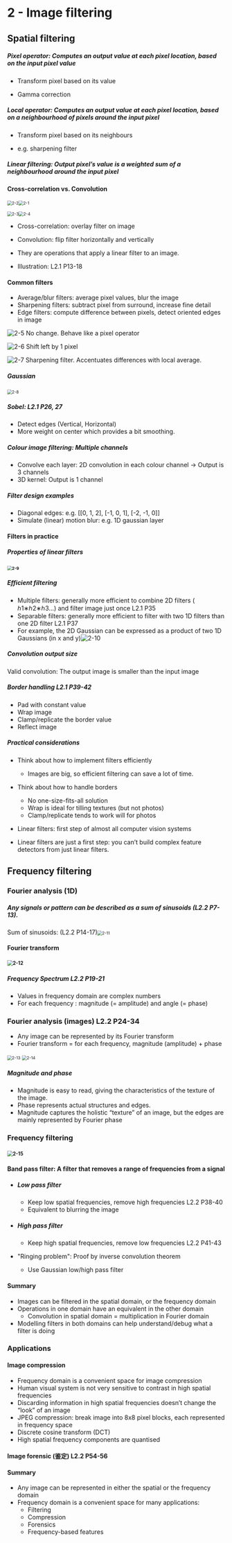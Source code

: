 # 2 - Image filtering



## Spatial filtering

##### Pixel operator: Computes an output value at each pixel location, based on the input pixel value

* Transform pixel based on its value

* Gamma correction

##### Local operator: Computes an output value at each pixel location, based on a neighbourhood of pixels around the input pixel

* Transform pixel based on its neighbours

* e.g. sharpening filter

##### Linear filtering: Output pixel’s value is a weighted sum of a neighbourhood around the input pixel



#### Cross-correlation vs. Convolution

<img src="C:\Users\cjhm0\Desktop\COMP90086_Revision\Modules\images\2\2-2.jpg" alt="2-2" style="zoom: 67%;" /><img src="C:\Users\cjhm0\Desktop\COMP90086_Revision\Modules\images\2\2-1.jpg" alt="2-1" style="zoom:67%;" />

<img src="C:\Users\cjhm0\Desktop\COMP90086_Revision\Modules\images\2\2-3.jpg" alt="2-3" style="zoom:67%;" /><img src="C:\Users\cjhm0\Desktop\COMP90086_Revision\Modules\images\2\2-4.jpg" alt="2-4" style="zoom:67%;" />

* Cross-correlation: overlay filter on image
* Convolution: flip filter horizontally and vertically
* They are operations that apply a linear filter to an image.

* Illustration: L2.1 P13-18



#### Common filters

* Average/blur filters: average pixel values, blur the image
* Sharpening filters: subtract pixel from surround, increase fine detail
* Edge filters: compute difference between pixels, detect oriented edges in image

![2-5](C:\Users\cjhm0\Desktop\COMP90086_Revision\Modules\images\2\2-5.jpg) No change. Behave like a pixel operator

![2-6](C:\Users\cjhm0\Desktop\COMP90086_Revision\Modules\images\2\2-6.jpg) Shift left by 1 pixel

![2-7](C:\Users\cjhm0\Desktop\COMP90086_Revision\Modules\images\2\2-7.jpg) Sharpening filter. Accentuates differences with local average.

##### Gaussian

<img src="C:\Users\cjhm0\Desktop\COMP90086_Revision\Modules\images\2\2-8.jpg" alt="2-8" style="zoom:67%;" />

##### Sobel: L2.1 P26, 27

* Detect edges (Vertical, Horizontal)
* More weight on center which provides a bit smoothing.

##### Colour image filtering: Multiple channels

* Convolve each layer: 2D convolution in each colour channel -> Output is 3 channels
* 3D kernel: Output is 1 channel

##### Filter design examples

* Diagonal edges: e.g. [[0, 1, 2], [-1, 0, 1], [-2, -1, 0]]
* Simulate (linear) motion blur: e.g. 1D gaussian layer



#### Filters in practice

##### Properties of linear filters

#### <img src="C:\Users\cjhm0\Desktop\COMP90086_Revision\Modules\images\2\2-9.jpg" alt="2-9" style="zoom: 67%;" />

##### Efficient filtering

* Multiple filters: generally more efficient to combine 2D filters ( ℎ1∗ℎ2∗ℎ3…) and filter image just once L2.1 P35
* Separable filters: generally more efficient to filter with two 1D filters than one 2D filter    L2.1 P37
* For example, the 2D Gaussian can be expressed as a product of two 1D Gaussians (in x and y)![2-10](C:\Users\cjhm0\Desktop\COMP90086_Revision\Modules\images\2\2-10.jpg)

##### Convolution output size

Valid convolution: The output image is smaller than the input image

##### Border handling	L2.1 P39-42

* Pad with constant value
* Wrap image
* Clamp/replicate the border value
* Reflect image

##### Practical considerations

* Think about how to implement filters efficiently
  * Images are big, so efficient filtering can save a lot of time.
* Think about how to handle borders
  * No one-size-fits-all solution
  * Wrap is ideal for tilling textures (but not photos)
  * Clamp/replicate tends to work will for photos

* Linear filters: first step of almost all computer vision systems
* Linear filters are just a first step: you can’t build complex feature detectors from just linear filters.



## Frequency filtering

### Fourier analysis (1D)

##### Any signals or pattern can be described as a sum of *sinusoids* (L2.2 P7-13).

Sum of sinusoids: (L2.2 P14-17)<img src="C:\Users\cjhm0\Desktop\COMP90086_Revision\Modules\images\2\2-11.jpg" alt="2-11" style="zoom:67%;" />

#### Fourier transform

#### <img src="C:\Users\cjhm0\Desktop\COMP90086_Revision\Modules\images\2\2-12.jpg" alt="2-12" style="zoom:80%;" />

##### Frequency Spectrum	L2.2 P19-21

* Values in frequency domain are complex numbers
* For each frequency : magnitude (= amplitude) and angle (= phase)



### Fourier analysis (images)	L2.2 P24-34

* Any image can be represented by its Fourier transform
* Fourier transform = for each frequency, magnitude (amplitude) + phase

<img src="C:\Users\cjhm0\Desktop\COMP90086_Revision\Modules\images\2\2-13.jpg" alt="2-13" style="zoom:67%;" />      <img src="C:\Users\cjhm0\Desktop\COMP90086_Revision\Modules\images\2\2-14.jpg" alt="2-14" style="zoom:67%;" />

##### Magnitude and phase

* Magnitude is easy to read, giving the characteristics of the texture of the image.
* Phase represents actual structures and edges.
* Magnitude captures the holistic “texture” of an image, but the edges are mainly represented by Fourier phase



### Frequency filtering

#### <img src="C:\Users\cjhm0\Desktop\COMP90086_Revision\Modules\images\2\2-15.jpg" alt="2-15" style="zoom:80%;" />

#### Band pass filter: A filter that removes a range of frequencies from a signal

* ##### Low pass filter

  * Keep low spatial frequencies, remove high frequencies	L2.2 P38-40
  * Equivalent to blurring the image

* ##### High pass filter

  * Keep high spatial frequencies, remove low frequencies	L2.2 P41-43

* "Ringing problem": Proof by inverse convolution theorem
  * Use Gaussian low/high pass filter

#### Summary

* Images can be filtered in the spatial domain, or the frequency domain
* Operations in one domain have an equivalent in the other domain
  * Convolution in spatial domain = multiplication in Fourier domain
* Modelling filters in both domains can help understand/debug what a filter is doing



### Applications

#### Image compression

* Frequency domain is a convenient space for image compression
* Human visual system is not very sensitive to contrast in high spatial frequencies
* Discarding information in high spatial frequencies doesn’t change the “look” of an image
* JPEG compression: break image into 8x8 pixel blocks, each represented in frequency space
* Discrete cosine transform (DCT)
* High spatial frequency components are quantised

#### Image forensic (鉴定)	L2.2 P54-56

#### Summary

* Any image can be represented in either the spatial or the frequency domain
* Frequency domain is a convenient space for many applications:
  * Filtering
  * Compression
  * Forensics
  * Frequency-based features

